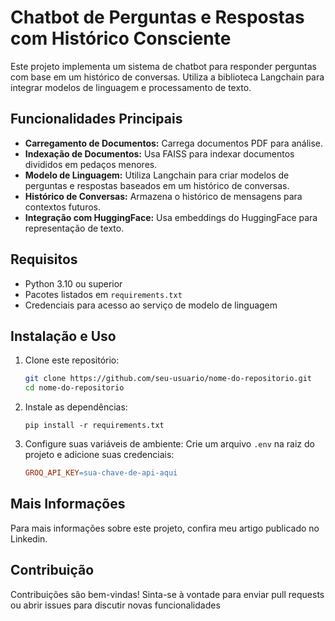 # Chatbot de Perguntas e Respostas com Histórico Consciente

Este projeto implementa um sistema de chatbot para responder perguntas com base em um histórico de conversas. Utiliza a biblioteca Langchain para integrar modelos de linguagem e processamento de texto.

## Funcionalidades Principais

- **Carregamento de Documentos:** Carrega documentos PDF para análise.
- **Indexação de Documentos:** Usa FAISS para indexar documentos divididos em pedaços menores.
- **Modelo de Linguagem:** Utiliza Langchain para criar modelos de perguntas e respostas baseados em um histórico de conversas.
- **Histórico de Conversas:** Armazena o histórico de mensagens para contextos futuros.
- **Integração com HuggingFace:** Usa embeddings do HuggingFace para representação de texto.

## Requisitos

- Python 3.10 ou superior
- Pacotes listados em `requirements.txt`
- Credenciais para acesso ao serviço de modelo de linguagem

## Instalação e Uso

1. Clone este repositório:
   ```bash
   git clone https://github.com/seu-usuario/nome-do-repositorio.git
   cd nome-do-repositorio
   ```
2. Instale as dependências:
   ```
   pip install -r requirements.txt
   ```
3. Configure suas variáveis de ambiente:
   Crie um arquivo `.env` na raiz do projeto e adicione suas credenciais:
   ```makefile
   GROQ_API_KEY=sua-chave-de-api-aqui
   ```

## Mais Informações

Para mais informações sobre este projeto, confira meu artigo publicado no Linkedin.

## Contribuição

Contribuições são bem-vindas! Sinta-se à vontade para enviar pull requests ou abrir issues para discutir novas funcionalidades
